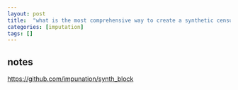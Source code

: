 ```yaml
---
layout: post
title:  "what is the most comprehensive way to create a synthetic census block?"
categories: [imputation]
tags: []
---
```


## notes

https://github.com/impunation/synth_block